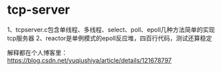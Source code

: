 # tcp-server
1、tcpserver.c包含单线程、多线程、select、poll、epoll几种方法简单的实现tcp服务器
2、reactor是单例模式的epoll反应堆，四百行代码，测试还算稳定

解释都在个人博客里：https://blog.csdn.net/yuqiushiya/article/details/121678797
